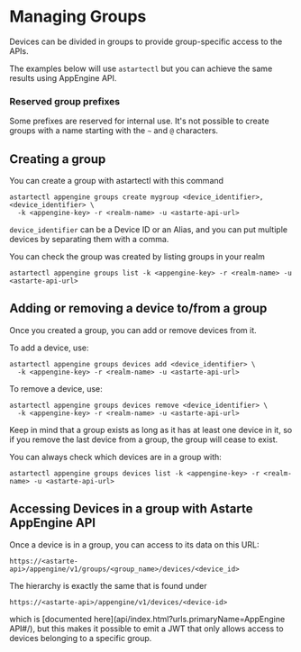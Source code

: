 # Managing Groups

Devices can be divided in groups to provide group-specific access to the APIs.

The examples below will use `astartectl` but you can achieve the same results using AppEngine API.

### Reserved group prefixes

Some prefixes are reserved for internal use. It's not possible to create groups with a name starting
with the `~` and `@` characters.

## Creating a group

You can create a group with astartectl with this command

```
astartectl appengine groups create mygroup <device_identifier>,<device_identifier> \
  -k <appengine-key> -r <realm-name> -u <astarte-api-url>
```

`device_identifier` can be a Device ID or an Alias, and you can put multiple devices by separating
them with a comma.

You can check the group was created by listing groups in your realm

```
astartectl appengine groups list -k <appengine-key> -r <realm-name> -u <astarte-api-url>
```

## Adding or removing a device to/from a group

Once you created a group, you can add or remove devices from it.

To add a device, use:

```
astartectl appengine groups devices add <device_identifier> \
  -k <appengine-key> -r <realm-name> -u <astarte-api-url>
```

To remove a device, use:

```
astartectl appengine groups devices remove <device_identifier> \
  -k <appengine-key> -r <realm-name> -u <astarte-api-url>
```

Keep in mind that a group exists as long as it has at least one device in it, so if you remove the
last device from a group, the group will cease to exist.

You can always check which devices are in a group with:

```
astartectl appengine groups devices list -k <appengine-key> -r <realm-name> -u <astarte-api-url>
```

## Accessing Devices in a group with Astarte AppEngine API

Once a device is in a group, you can access to its data on this URL:

```
https://<astarte-api>/appengine/v1/groups/<group_name>/devices/<device_id>
```

The hierarchy is exactly the same that is found under

```
https://<astarte-api>/appengine/v1/devices/<device-id>
```

which is [documented here](api/index.html?urls.primaryName=AppEngine API#/), but this makes it
possible to emit a JWT that only allows access to devices belonging to a specific group.
